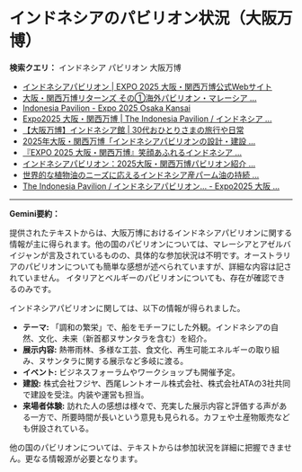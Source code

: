 # インドネシアのパビリオン状況（大阪万博）

**検索クエリ：** インドネシア パビリオン 大阪万博

- [インドネシアパビリオン | EXPO 2025 大阪・関西万博公式Webサイト](https://www.expo2025.or.jp/official-participant/indonesia/)
- [大阪・関西万博リターンズ その①海外パビリオン・マレーシア ...](https://ameblo.jp/mamehana0705/entry-12897501153.html)
- [Indonesia Pavilion - Expo 2025 Osaka Kansai](https://expo2025indonesia.id/)
- [Expo2025 大阪・関西万博 | The Indonesia Pavilion / インドネシア ...](https://www.instagram.com/p/C6s6GRiu_ZW/)
- [【大阪万博】インドネシア館 | 30代おひとりさまの旅行や日常](https://ameblo.jp/yrk0327/entry-12902904410.html)
- [2025年大阪・関西万博「インドネシアパビリオンの設計・建設 ...](https://www.fujiya-net.co.jp/news/20240501)
- [『EXPO 2025 大阪・関西万博』笑顔あふれるインドネシア ...](https://note.com/yamada_tourist/n/n27bea8822b97)
- [インドネシアパビリオン：2025大阪・関西万博パビリオン紹介 ...](https://www.nippon.com/ja/guide-to-japan/expo2025021/)
- [世界的な植物油のニーズに応えるインドネシア産パーム油の持続 ...](https://theme-weeks.expo2025.or.jp/program/detail/6736f12e30e34.html)
- [The Indonesia Pavilion / インドネシアパビリオン... - Expo2025 大阪 ...](https://www.facebook.com/expo2025japan/posts/-the-indonesia-pavilion-%E3%82%A4%E3%83%B3%E3%83%89%E3%83%8D%E3%82%B7%E3%82%A2%E3%83%91%E3%83%93%E3%83%AA%E3%82%AA%E3%83%B3%E3%82%A4%E3%83%B3%E3%83%89%E3%83%8D%E3%82%B7%E3%82%A2%E3%83%91%E3%83%93%E3%83%AA%E3%82%AA%E3%83%B3%E3%81%AF%E8%B1%8A%E3%81%8B%E3%81%AA%E5%8F%AF%E8%83%BD%E6%80%A7%E3%81%A8%E6%98%8E%E3%82%8B%E3%81%84%E6%98%8E%E6%97%A5%E3%81%B8%E3%81%AE%E5%B8%8C%E6%9C%9B%E3%82%92%E7%A7%98%E3%82%81%E3%81%9F%E5%9B%BD%E3%81%A8%E3%81%97%E3%81%A6%E3%81%A0%E3%81%91%E3%81%A7%E3%81%AA%E3%81%8F%E4%B8%96%E7%95%8C%E3%81%AE%E8%AA%BF/748797680759236/)


---

**Gemini要約：**

提供されたテキストからは、大阪万博におけるインドネシアパビリオンに関する情報が主に得られます。他の国のパビリオンについては、マレーシアとアゼルバイジャンが言及されているものの、具体的な参加状況は不明です。オーストラリアのパビリオンについても簡単な感想が述べられていますが、詳細な内容は記されていません。 イタリアとベルギーのパビリオンについても、存在が確認できるのみです。

インドネシアパビリオンに関しては、以下の情報が得られました。

* **テーマ:** 「調和の繁栄」で、船をモチーフにした外観。インドネシアの自然、文化、未来（新首都ヌサンタラを含む）を紹介。
* **展示内容:** 熱帯雨林、多様な工芸、食文化、再生可能エネルギーの取り組み、ヌサンタラに関する展示など多岐に渡る。
* **イベント:** ビジネスフォーラムやワークショップも開催予定。
* **建設:** 株式会社フジヤ、西尾レントオール株式会社、株式会社ATAの3社共同で建設を受注。内装や運営も担当。
* **来場者体験:**  訪れた人の感想は様々で、充実した展示内容と評価する声がある一方で、所要時間が長いという意見も見られる。カフェや土産物販売なども併設されている。


他の国のパビリオンについては、テキストからは参加状況を詳細に把握できません。更なる情報源が必要となります。

